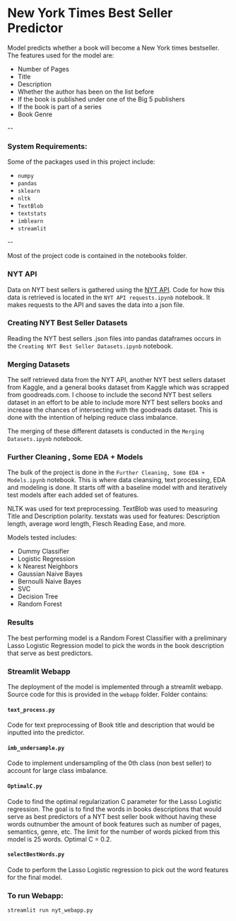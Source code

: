 # New York Times Best Seller Predictor
Model predicts whether a book will become a New York times bestseller. The features used for the model are:

- Number of Pages
- Title
- Description
- Whether the author has been on the list before
- If the book is published under one of the Big 5 publishers
- If the book is part of a series
- Book Genre

--

### System Requirements:
Some of the packages used in this project include:

- `numpy`
- `pandas`
- `sklearn`
- `nltk`
- `TextBlob`
- `textstats`
- `imblearn`
- `streamlit`

--

Most of the project code is contained in the notebooks folder.

### NYT API
Data on NYT best sellers is gathered using the [NYT API](https://developer.nytimes.com/).
Code for how this data is retrieved is located in the `NYT API requests.ipynb` notebook.
It makes requests to the API and saves the data into a json file.

### Creating NYT Best Seller Datasets
Reading the NYT best sellers .json files into pandas dataframes occurs in  the
`Creating NYT Best Seller Datasets.ipynb` notebook.

### Merging Datasets
The self retrieved data from the NYT API,
another NYT best sellers dataset from Kaggle, and a general books dataset from Kaggle
which was scrapped from goodreads.com. I choose to include the second NYT best sellers
dataset in an effort to be able to include more NYT best sellers books and increase the chances
of intersecting with the goodreads dataset. This is done with the intention of helping reduce
class imbalance.

The merging of these different datasets is conducted in the `Merging Datasets.ipynb` notebook.

### Further Cleaning , Some EDA + Models
The bulk of the project is done in the `Further Cleaning, Some EDA + Models.ipynb`
notebook. This is where data cleansing, text processing, EDA and modeling is done.
It starts off with a baseline model with and iteratively test models after each added set of features.

NLTK was used for text preprocessing.
TextBlob was used to measuring Title and Description polarity.
texstats was used for features: Description length, average word length, Flesch Reading Ease, and more.

Models tested includes:
- Dummy Classifier
- Logistic Regression
- k Nearest Neighbors
- Gaussian Naive Bayes
- Bernoulli Naive Bayes
- SVC
- Decision Tree
- Random Forest

### Results
The best performing model is a Random Forest Classifier with a preliminary Lasso Logistic
Regression model to pick the words in the book description that serve as best predictors.

### Streamlit Webapp
The deployment of the model is implemented through a streamlit webapp. Source code for
this is provided in the `webapp` folder. Folder contains:

#### `text_process.py`
Code for text preprocessing of Book title and description that would be inputted into
the predictor.

#### `imb_undersample.py`
Code to implement undersampling of the 0th class (non best seller) to account for large
class imbalance.

#### `OptimalC.py`
Code to find the optimal regularization C parameter for the Lasso Logistic regression.
The goal is to find the words in books descriptions that would serve as best predictors
of a NYT best seller book without having these words outnumber the amount of book features
such as number of pages, semantics, genre, etc. The limit for the number of words picked from this
model is 25 words. Optimal C = 0.2.

#### `selectBestWords.py`
Code to perform the Lasso Logistic regression to pick out the word features for the
final model.

### To run Webapp: 
`streamlit run nyt_webapp.py`
